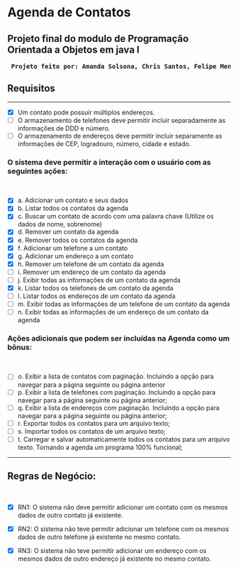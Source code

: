# Agenda de Contatos


<h2>Projeto final do modulo de Programação Orientada a Objetos em java I </h2>
<pre>
 <b>Projeto feito por: Amanda Solsona, Chris Santos, Felipe Menezes, Marcele Montalvão e Rodrigo Rocha</b>
</pre>


<h2>Requisitos</h2>
<hr>

  - [x] Um contato pode possuir múltiplos endereços.  <br/>
  - [ ] O armazenamento de telefones deve permitir incluir separadamente as informações de DDD e número.  <br/>
  - [ ] O armazenamento de endereços deve permitir incluir separamente as informações de CEP, logradouro, número, cidade e estado. <br/>

<h3>O sistema deve permitir a interação com o usuário com as seguintes ações: </h3>  <br/>

  - [X] a. Adicionar um contato e seus dados  <br/>
  - [X] b. Listar todos os contatos da agenda   <br/>
  - [X] c. Buscar um contato de acordo com uma palavra chave (Utilize os dados de nome, sobrenome) <br/>
  - [X] d. Remover um contato da agenda<br/>
  - [X] e. Remover todos os contatos da agenda<br/>
  - [X] f. Adicionar um telefone a um contato<br/>
  - [X] g. Adicionar um endereço a um contato<br/>
  - [X] h. Remover um telefone de um contato da agenda<br/>
  - [ ] i. Remover um endereço de um contato da agenda <br/>
  - [ ] j. Exibir todas as informações de um contato da agenda<br/>
  - [X] k. Listar todos os telefones de um contato da agenda<br/>
  - [ ] l. Listar todos os endereços de um contato da agenda<br/>
  - [ ] m. Exibir todas as informações de um telefone de um contato da agenda<br/>
  - [ ] n. Exibir todas as informações de um endereço de um contato da agenda<br/>

<h3>Ações adicionais que podem ser incluídas na Agenda como um bônus: </h3> <br/>

  - [ ] o. Exibir a lista de contatos com paginação. Incluindo a opção para navegar para a página seguinte ou página anterior <br/>
  - [ ]  p. Exibir a lista de telefones com paginação. Incluindo a opção para navegar para a página seguinte ou página anterior; <br/>
  - [ ]  q. Exibir a lista de endereços com paginação. Incluindo a opção para navegar para a página seguinte ou página anterior; <br/>
  - [ ]  r. Exportar todos os contatos para um arquivo texto; <br/>
  - [ ]  s. Importar todos os contatos de um arquivo texto; <br/>
  - [ ]  t. Carregar e salvar automaticamente todos os contatos para um arquivo texto. Tornando a agenda um programa 100% funcional; <br/>
  
<hr>

<h2>Regras de Negócio:</h2> <br/>

  - [X] RN1: O sistema não deve permitir adicionar um contato com os mesmos dados de outro contato já existente. <br/>
  - [X] RN2: O sistema não teve permitir adicionar um telefone com os mesmos dados de outro telefone já existente no mesmo contato. <br/>
  - [X] RN3: O sistema não teve permitir adicionar um endereço com os mesmos dados de outro endereço já existente no mesmo contato. <br/>

